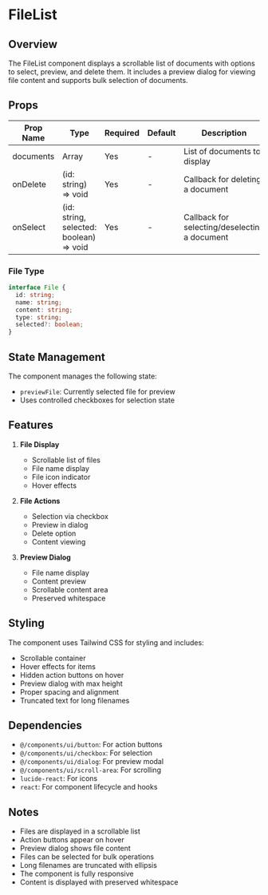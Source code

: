 # FileList

## Overview
The FileList component displays a scrollable list of documents with options to select, preview, and delete them. It includes a preview dialog for viewing file content and supports bulk selection of documents.

## Props
| Prop Name | Type | Required | Default | Description |
|-----------|------|----------|---------|-------------|
| documents | Array<File> | Yes | - | List of documents to display |
| onDelete | (id: string) => void | Yes | - | Callback for deleting a document |
| onSelect | (id: string, selected: boolean) => void | Yes | - | Callback for selecting/deselecting a document |

### File Type
```typescript
interface File {
  id: string;
  name: string;
  content: string;
  type: string;
  selected?: boolean;
}
```

## State Management
The component manages the following state:
- `previewFile`: Currently selected file for preview
- Uses controlled checkboxes for selection state

## Features
1. **File Display**
   - Scrollable list of files
   - File name display
   - File icon indicator
   - Hover effects

2. **File Actions**
   - Selection via checkbox
   - Preview in dialog
   - Delete option
   - Content viewing

3. **Preview Dialog**
   - File name display
   - Content preview
   - Scrollable content area
   - Preserved whitespace

## Styling
The component uses Tailwind CSS for styling and includes:
- Scrollable container
- Hover effects for items
- Hidden action buttons on hover
- Preview dialog with max height
- Proper spacing and alignment
- Truncated text for long filenames

## Dependencies
- `@/components/ui/button`: For action buttons
- `@/components/ui/checkbox`: For selection
- `@/components/ui/dialog`: For preview modal
- `@/components/ui/scroll-area`: For scrolling
- `lucide-react`: For icons
- `react`: For component lifecycle and hooks

## Notes
- Files are displayed in a scrollable list
- Action buttons appear on hover
- Preview dialog shows file content
- Files can be selected for bulk operations
- Long filenames are truncated with ellipsis
- The component is fully responsive
- Content is displayed with preserved whitespace 